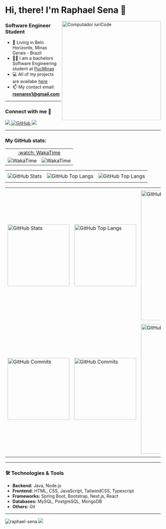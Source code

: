 # Hi, there! I'm Raphael Sena 🤙

<img src="https://raw.githubusercontent.com/MicaelliMedeiros/micaellimedeiros/master/image/computer-illustration.png" min-width="320px" max-width="320px" width="320px" align="right" alt="Computador iuriCode">

### Software Engineer Student
- 📍 Living in Belo Horizonte, Minas Gerais - Brazil
- 👨‍🎓 I am a bachelors Software Engineering student at [PucMinas](https://www.pucminas.br/unidade/praca-da-liberdade/ensino/graduacao/Paginas/Engenharia-de-Software.aspx)
- 💻 All of my projects are availabe [here](https://github.com/raphael-sena?tab=repositories)
- 📫 My contact email: **rsenares1@gmail.com**

---

### Connect with me 🤝
  <a href="https://www.linkedin.com/in/raphael-sena/" target="_blank">
    <img src="https://custom-icon-badges.demolab.com/badge/LinkedIn-0A66C2?logo=linkedin-white&logoColor=white">
  </a>
  <a href="https://github.com/raphael-sena/raphael-sena/">
    <img src="https://img.shields.io/badge/GitHub-%23121011.svg?logo=github&logoColor=white" alt="GitHub"/>
  </a>
  <a href="https://raphaelsena.com" target="_blank">
    <img src="https://img.shields.io/badge/Personal-Website-black"/>
  </a>


---

###  My GitHub stats:

<div>
  <div align="center">
    <table>
      <tr>
        <td align="center" colspan="2"><a href="https://wakatime.com/@raphaelsena">:watch: WakaTime</a></td>
      </tr> 
      <tr>
        <td>
          <img alt="WakaTime" src="https://github-readme-stats.vercel.app/api/wakatime?username=raphaelsena&theme=dark&langs_count=12"/>
        </td>
        <td>
          <img alt="WakaTime" src="https://github-readme-stats.vercel.app/api/wakatime?username=raphaelsena&theme=dark&layout=compact"/>
        </td>
      </tr>
    </table>
    <table>
      <tr>
        <td align="center" colspan="3"></td>
      </tr> 
      <tr>
        <td>
          <img alt="GitHub Stats" src="https://github-readme-stats.vercel.app/api?username=raphael-sena&show=reviews,discussions_started,discussions_answered,prs_merged,prs_merged_percentage&rank_icon=percentile&theme=dark&locale=pt-br&card_width=480"/>
        </td>
        <td>
          <img alt="GitHub Top Langs" src="https://github-readme-stats.vercel.app/api/top-langs/?username=raphael-sena&theme=dark&locale=pt-br&langs_count=7"/>
        </td>
        <td>
          <img alt="GitHub Top Langs" src="https://github-readme-stats.vercel.app/api/top-langs/?username=raphael-sena&layout=pie&theme=dark&locale=pt-br"/>
        </td>
      </tr>
      <tr>
        <td align="center" colspan="3"></td>
      </tr> 
    </table>
    <table>
      <tr>
        <td align="center" colspan="3"></td>
      </tr> 
      <tr>
        <td>
          <img alt="GitHub Stats" width="200px" src="http://github-profile-summary-cards.vercel.app/api/cards/stats?username=raphael-sena&theme=github_dark"/>
        </td>
        <td>
          <img alt="GitHub Top Langs" width="200px" src="http://github-profile-summary-cards.vercel.app/api/cards/repos-per-language?username=raphael-sena&theme=github_dark"/>
        </td>
        <td>
          <img alt="GitHub Details" width="420px" src="http://github-profile-summary-cards.vercel.app/api/cards/profile-details?username=raphael-sena&theme=github_dark"/>
        </td>
      </tr>
      <tr>
        <td align="center" colspan="3"></td>
      </tr> 
      <tr>
        <td>
          <img alt="GitHub Commits" width="200px" src="http://github-profile-summary-cards.vercel.app/api/cards/productive-time?username=raphael-sena&theme=github_dark&utcOffset=8"/>
        </td>
        <td>
          <img alt="GitHub Commits" width="200px" src="http://github-profile-summary-cards.vercel.app/api/cards/most-commit-language?username=raphael-sena&theme=github_dark"/>
        </td>
        <td>
          <img alt="GitHub Streak" width="420px" src="https://streak-stats.demolab.com?user=raphael-sena&theme=dark&locale=pt_BR&date_format=j%20M%5B%20Y%5D"/>
        </td>
      </tr>
      <tr>
        <td align="center" colspan="3"></td>
      </tr>
    </table>
  </div>
<!--   <div align="center">
    <table>
      <tr>
        <td align="center">:octocat: GitHub 5-Year Retrospective</td>
      </tr>
      <tr>
       <td align="center">
        <img src="https://raphael-sena.github.io/image/postspark_export_12-16-2024_17-14-32.png" alt="GitHub 5-Year Retrospective">
       </td>
      </tr>
    </table>
  </div> -->
</div>

---

### 🛠️ Technologies & Tools
- **Backend:** Java, Node.js
- **Frontend:** HTML, CSS, JavaScript, TailwindCSS, Typescript
- **Frameworks:** Spring Boot, Bootstrap, Next.js, React
- **Databases:** MySQL, PostgreSQL, MongoDB
- **Others:** Git

---

<div align="left"> 
  <a>
    <img src="https://komarev.com/ghpvc/?username=raphael-sena&label=Profile%20views&color=0e75b6&style=flat" alt="raphael-sena" /> 
  </a>
  <a>
    <img src="https://wakatime.com/badge/user/5fd978fd-1abf-4ea3-86a1-bb6c94d6bd88.svg"/>
  </a>
</div>          
